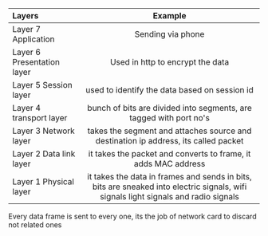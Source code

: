 | Layers      | Example |
| :--- | :---: |
| Layer 7 Application      | Sending via phone       |
| Layer 6 Presentation layer   | Used in http to encrypt the data        |
| Layer 5 Session layer | used to identify the data based on session id |
| Layer 4 transport layer | bunch of bits are divided into segments, are tagged with port no's |
| Layer 3 Network layer | takes the segment and attaches source and destination ip address, its called packet|
| Layer 2 Data link layer | it takes the packet and converts to frame, it adds MAC address|
| Layer 1 Physical layer |  it takes the data in frames and sends in bits, bits are sneaked into electric signals, wifi signals light signals and radio signals |


Every data frame is sent to every one, its the job of network card to discard not related ones
